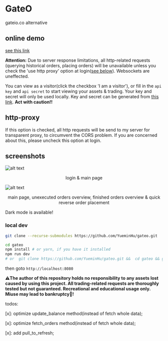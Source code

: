 # GateO

gateio.co alternative

## online demo

[see this link](https://yueminhu.github.io/gateo/output)

**Attention:** Due to server response limitations, all http-related requests (querying historical orders, placing orders) will be unavailable unless you check the 'use http proxy' option at login([see below](#http-proxy)). Websockets are uneffected.

You can view as a visitor(click the checkbox 'I am a visitor'), or fill in the `api key` and `api secret` to start viewing your assets & trading. Your key and secret will only be used locally. Key and secret can be generated from [this link](https://www.gateio.co/myaccount/apikeys). **Act with caution!!**

## http-proxy

If this option is checked, all http requests will be send to my server for transparent proxy, to circumvent the CORS problem. If you are concerned about this, please uncheck this option at login.

## screenshots

![alt text](https://yueminhu.github.io/gateo/screenshots/fig_1.jpg)

<p style='text-align: center'>login & main page</p>

![alt text](https://yueminhu.github.io/gateo/screenshots/fig_2.jpg)

<p style='text-align: center'>main page, unexecuted orders overview, finished orders overview & quick reverse order placement</p>

Dark mode is available!

### local dev

```sh
git clone --recurse-submodules https://github.com/YueminHu/gateo.git

cd gateo
npm install # or yarn, if you have it installed
npm run dev
# or  git clone https://github.com/YueminHu/gateo.git &&  cd gateo && gut submodule init && git submodule update
```

then goto `http://localhost:8080`

**⚠️The author of this repository holds no responsibility to any assets lost caused by using this project. All trading-related requests are thoroughly tested but not guaranteed. Recreational and educational usage only. Miuse may lead to bankruptcy💸!**

todos:

[x]: optimize update_balance method(instead of fetch whole data);

[x]: optimize fetch_orders method(instead of fetch whole data);

[x]: add pull_to_refresh;
